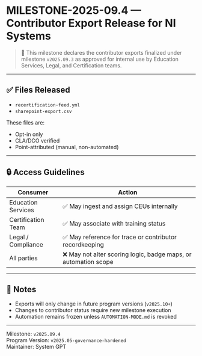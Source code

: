 # MILESTONE-2025-09.4 — Contributor Export Release for NI Systems

> 🧾 This milestone declares the contributor exports finalized under milestone `v2025.09.3` as approved for internal use by Education Services, Legal, and Certification teams.

---

## ✅ Files Released

- `recertification-feed.yml`
- `sharepoint-export.csv`

These files are:
- Opt-in only
- CLA/DCO verified
- Point-attributed (manual, non-automated)

---

## 🔒 Access Guidelines

| Consumer | Action |
|----------|--------|
| Education Services | ✅ May ingest and assign CEUs internally |
| Certification Team | ✅ May associate with training status |
| Legal / Compliance | ✅ May reference for trace or contributor recordkeeping |
| All parties | ❌ May not alter scoring logic, badge maps, or automation scope

---

## 🧠 Notes

- Exports will only change in future program versions (`v2025.10+`)
- Changes to contributor status require new milestone execution
- Automation remains frozen unless `AUTOMATION-MODE.md` is revoked

---

Milestone: `v2025.09.4`  
Program Version: `v2025.05-governance-hardened`  
Maintainer: System GPT
